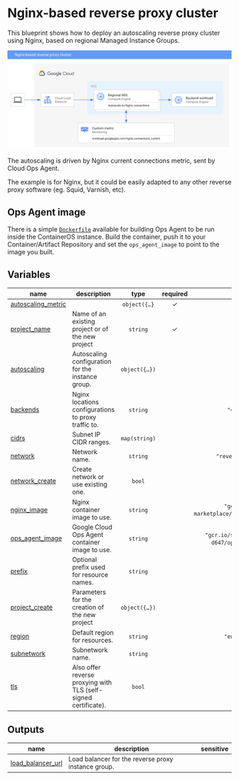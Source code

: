 # Nginx-based reverse proxy cluster

This blueprint shows how to deploy an autoscaling reverse proxy cluster using Nginx, based on regional Managed Instance Groups.

![High-level diagram](reverse-proxy.png "High-level diagram")

The autoscaling is driven by Nginx current connections metric, sent by Cloud Ops Agent.

The example is for Nginx, but it could be easily adapted to any other reverse proxy software (eg. Squid, Varnish, etc).

## Ops Agent image

There is a simple [`Dockerfile`](Dockerfile) available for building Ops Agent to be run inside the ContainerOS instance. Build the container, push it to your Container/Artifact Repository and set the `ops_agent_image` to point to the image you built.
<!-- BEGIN TFDOC -->

## Variables

| name | description | type | required | default |
|---|---|:---:|:---:|:---:|
| [autoscaling_metric](variables.tf#L31) |  | <code title="object&#40;&#123;&#10;  name                       &#61; string&#10;  single_instance_assignment &#61; number&#10;  target                     &#61; number&#10;  type                       &#61; string &#35; GAUGE, DELTA_PER_SECOND, DELTA_PER_MINUTE&#10;  filter                     &#61; string&#10;&#125;&#41;&#10;&#10;&#10;default &#61; &#123;&#10;  name                       &#61; &#34;workload.googleapis.com&#47;nginx.connections_current&#34;&#10;  single_instance_assignment &#61; null&#10;  target                     &#61; 10 &#35; Target 10 connections per instance, just for demonstration purposes&#10;  type                       &#61; &#34;GAUGE&#34;&#10;  filter                     &#61; null&#10;&#125;">object&#40;&#123;&#8230;&#125;</code> | ✓ |  |
| [project_name](variables.tf#L112) | Name of an existing project or of the new project | <code>string</code> | ✓ |  |
| [autoscaling](variables.tf#L17) | Autoscaling configuration for the instance group. | <code title="object&#40;&#123;&#10;  min_replicas    &#61; number&#10;  max_replicas    &#61; number&#10;  cooldown_period &#61; number&#10;&#125;&#41;">object&#40;&#123;&#8230;&#125;&#41;</code> |  | <code title="&#123;&#10;  min_replicas    &#61; 1&#10;  max_replicas    &#61; 10&#10;  cooldown_period &#61; 30&#10;&#125;">&#123;&#8230;&#125;</code> |
| [backends](variables.tf#L49) | Nginx locations configurations to proxy traffic to. | <code>string</code> |  | <code title="&#34;&#60;&#60;-EOT&#10;  location &#47; &#123;&#10;    proxy_pass      http:&#47;&#47;10.0.16.58:80;&#10;    proxy_http_version 1.1;&#10;    proxy_set_header Connection &#34;&#34;;&#10;  &#125;&#10;EOT&#34;">&#34;&#60;&#60;-EOT&#8230;EOT&#34;</code> |
| [cidrs](variables.tf#L61) | Subnet IP CIDR ranges. | <code>map&#40;string&#41;</code> |  | <code title="&#123;&#10;  gce &#61; &#34;10.0.16.0&#47;24&#34;&#10;&#125;">&#123;&#8230;&#125;</code> |
| [network](variables.tf#L69) | Network name. | <code>string</code> |  | <code>&#34;reverse-proxy-vpc&#34;</code> |
| [network_create](variables.tf#L75) | Create network or use existing one. | <code>bool</code> |  | <code>true</code> |
| [nginx_image](variables.tf#L81) | Nginx container image to use. | <code>string</code> |  | <code>&#34;gcr.io&#47;cloud-marketplace&#47;google&#47;nginx1:latest&#34;</code> |
| [ops_agent_image](variables.tf#L87) | Google Cloud Ops Agent container image to use. | <code>string</code> |  | <code>&#34;gcr.io&#47;sfans-hub-project-d647&#47;ops-agent:latest&#34;</code> |
| [prefix](variables.tf#L93) | Optional prefix used for resource names. | <code>string</code> |  | <code>null</code> |
| [project_create](variables.tf#L103) | Parameters for the creation of the new project | <code title="object&#40;&#123;&#10;  billing_account_id &#61; string&#10;  parent             &#61; string&#10;&#125;&#41;">object&#40;&#123;&#8230;&#125;&#41;</code> |  | <code>null</code> |
| [region](variables.tf#L117) | Default region for resources. | <code>string</code> |  | <code>&#34;europe-west4&#34;</code> |
| [subnetwork](variables.tf#L123) | Subnetwork name. | <code>string</code> |  | <code>&#34;gce&#34;</code> |
| [tls](variables.tf#L129) | Also offer reverse proxying with TLS (self-signed certificate). | <code>bool</code> |  | <code>false</code> |

## Outputs

| name | description | sensitive |
|---|---|:---:|
| [load_balancer_url](outputs.tf#L17) | Load balancer for the reverse proxy instance group. |  |

<!-- END TFDOC -->
